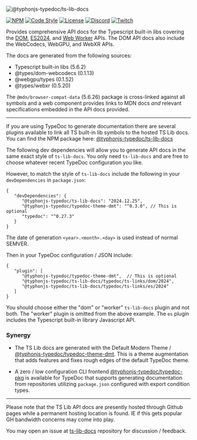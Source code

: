 ![@typhonjs-typedoc/ts-lib-docs](https://i.imgur.com/vzvOB5E.jpg)

[![NPM](https://img.shields.io/npm/v/@typhonjs-typedoc/ts-lib-docs.svg?label=npm)](https://www.npmjs.com/package/@typhonjs-typedoc/ts-lib-docs)
[![Code Style](https://img.shields.io/badge/code%20style-allman-yellowgreen.svg?style=flat)](https://en.wikipedia.org/wiki/Indent_style#Allman_style)
[![License](https://img.shields.io/badge/license-MPLv2-yellowgreen.svg?style=flat)](https://github.com/typhonjs-typedoc/ts-lib-docs/blob/main/LICENSE)
[![Discord](https://img.shields.io/discord/737953117999726592?label=TyphonJS%20Discord)](https://typhonjs.io/discord/)
[![Twitch](https://img.shields.io/twitch/status/typhonrt?style=social)](https://www.twitch.tv/typhonrt)

Provides comprehensive API docs for the Typescript built-in libs covering the [DOM](https://typhonjs-typedoc.github.io/ts-lib-docs/2024/dom/), 
[ES2024](https://typhonjs-typedoc.github.io/ts-lib-docs/2024/es/), and 
[Web Worker](https://typhonjs-typedoc.github.io/ts-lib-docs/2024/worker/) APIs. The DOM API docs also include the 
WebCodecs, WebGPU, and WebXR APIs.

The docs are generated from the following sources:
- Typescript built-in libs (5.6.2)
- @types/dom-webcodecs (0.1.13)
- @webgpu/types (0.1.52)
- @types/webxr (0.5.20)

The `@mdn/browser-compat-data` (5.6.26) package is cross-linked against all symbols and a web component 
provides links to MDN docs _and_ relevant specifications embedded in the API docs provided.

------------

If you are using TypeDoc to generate documentation there are several plugins available to link all TS built-in lib 
symbols to the hosted TS Lib docs. You can find the NPM package here: [@typhonjs-typedoc/ts-lib-docs](https://www.npmjs.com/package/@typhonjs-typedoc/ts-lib-docs) 

The following dev dependencies will allow you to generate API docs in the same exact style of `ts-lib-docs`.
You only need `ts-lib-docs` and are free to choose whatever recent TypeDoc configuration you like.

However, to match the style of `ts-lib-docs` include the following in your `devDependencies` in `package.json`:
```json5
{
   "devDependencies": {
      "@typhonjs-typedoc/ts-lib-docs": "2024.12.25",
      "@typhonjs-typedoc/typedoc-theme-dmt": "^0.3.0", // This is optional
      "typedoc": "^0.27.3"
   }
}
```
The date of generation `<year>.<month>.<day>` is used instead of normal SEMVER.

Then in your TypeDoc configuration / JSON include:

```json5
{
   "plugin": [         
      "@typhonjs-typedoc/typedoc-theme-dmt",  // This is optional
      "@typhonjs-typedoc/ts-lib-docs/typedoc/ts-links/dom/2024",
      "@typhonjs-typedoc/ts-lib-docs/typedoc/ts-links/es/2024"
   ]
}
```

You should choose either the "dom" or "worker" `ts-lib-docs` plugin and not both. The "worker" plugin is omitted from 
the above example. The `es` plugin includes the Typescript built-in library Javascript API.

### Synergy

- The TS Lib docs are generated with the Default Modern Theme / [@typhonjs-typedoc/typedoc-theme-dmt](https://www.npmjs.com/package/@typhonjs-typedoc/typedoc-theme-dmt). This is a 
theme augmentation that adds features and fixes rough edges of the default TypeDoc theme.


- A zero / low configuration CLI frontend [@typhonjs-typedoc/typedoc-pkg](https://www.npmjs.com/package/@typhonjs-typedoc/typedoc-pkg) 
is available for TypeDoc that supports generating documentation from repositories utilizing `package.json` configured 
with export condition types. 

------------

Please note that the TS Lib API docs are presently hosted through Github pages while a permanent hosting location is 
found. IE if this gets popular GH bandwidth concerns may come into play.

You may open an issue at [ts-lib-docs](https://github.com/typhonjs-typedoc/ts-lib-docs) repository for discussion / 
feedback.
